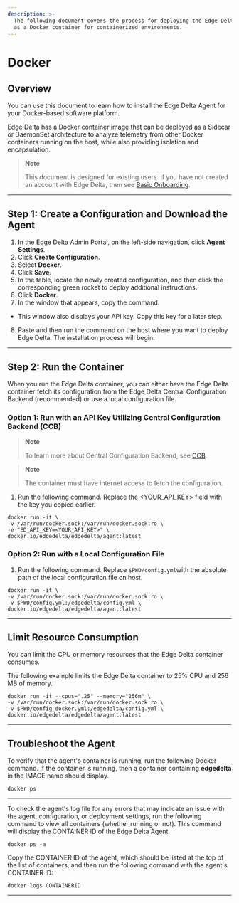 ```yaml
---
description: >-
  The following document covers the process for deploying the Edge Delta service
  as a Docker container for containerized environments.
---
```


# Docker

## Overview 

You can use this document to learn how to install the Edge Delta Agent for your Docker-based software platform. 

Edge Delta has a Docker container image that can be deployed as a Sidecar or DaemonSet architecture to analyze telemetry from other Docker containers running on the host, while also providing isolation and encapsulation.

> **Note**
>
> This document is designed for existing users. If you have not created an account with Edge Delta, then see [Basic Onboarding](../basic-onboarding.md).

***

## Step 1: Create a Configuration and Download the Agent

1. In the Edge Delta Admin Portal, on the left-side navigation, click **Agent Settings**.
2. Click **Create Configuration**.
3. Select **Docker**.
4. Click **Save**.  
5. In the table, locate the newly created configuration, and then click the corresponding green rocket to deploy additional instructions.
6. Click **Docker**.
7. In the window that appears, copy the command.
  - This window also displays your API key. Copy this key for a later step. 
8. Paste and then run the command on the host where you want to deploy Edge Delta. The installation process will begin. 

***

## Step 2: Run the Container 

When you run the Edge Delta container, you can either have the Edge Delta container fetch its configuration from the Edge Delta Central Configuration Backend (recommended) or use a local configuration file.

### Option 1: Run with an API Key Utilizing Central Configuration Backend \(CCB\)

> **Note**
>
> To learn more about Central Configuration Backend, see [CCB](../configuration/ccb.md).

> **Note**
>
> The container must have internet access to fetch the configuration.

1. Run the following command. Replace the &lt;YOUR\_API\_KEY&gt; field with the key you copied earlier. 

```
docker run -it \
-v /var/run/docker.sock:/var/run/docker.sock:ro \
-e "ED_API_KEY=<YOUR_API_KEY>" \
docker.io/edgedelta/edgedelta/agent:latest
```

### Option 2: Run with a Local Configuration File

1. Run the following command. Replace `$PWD/config.yml`with the absolute path of the local configuration file on host.

```
docker run -it \
-v /var/run/docker.sock:/var/run/docker.sock:ro \
-v $PWD/config.yml:/edgedelta/config.yml \
docker.io/edgedelta/edgedelta/agent:latest
```
***

## Limit Resource Consumption

You can limit the CPU or memory resources that the Edge Delta container consumes. 

The following example limits the Edge Delta container to 25% CPU and 256 MB of memory.

```
docker run -it --cpus=".25" --memory="256m" \
-v /var/run/docker.sock:/var/run/docker.sock:ro \
-v $PWD/config_docker.yml:/edgedelta/config.yml \
docker.io/edgedelta/edgedelta/agent:latest
```

***

## Troubleshoot the Agent

To verify that the agent's container is running, run the following Docker command. If the container is running, then a container containing **edgedelta** in the IMAGE name should display. 

```
docker ps
```

***

To check the agent's log file for any errors that may indicate an issue with the agent, configuration, or deployment settings, run the following command to view all containers \(whether running or not\). This command will display the CONTAINER ID of the Edge Delta Agent.

```
docker ps -a
```

Copy the CONTAINER ID of the agent, which should be listed at the top of the list of containers, and then run the following command with the agent's CONTAINER ID:

```
docker logs CONTAINERID
```

***
